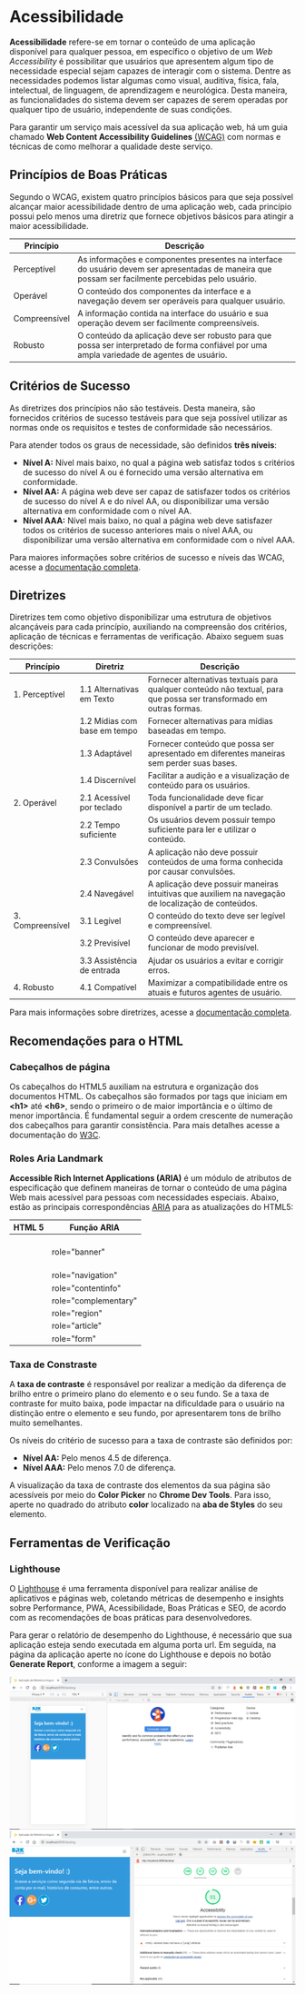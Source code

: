 # Acessibilidade

**Acessibilidade** refere-se em tornar o conteúdo de uma aplicação disponível para qualquer pessoa, em específico o objetivo de um _Web Accessibility_ é possibilitar que usuários que apresentem algum tipo de necessidade especial sejam capazes de interagir com o sistema. Dentre as necessidades podemos listar algumas como visual, auditiva, física, fala, intelectual, de linguagem, de aprendizagem e neurológica. Desta maneira, as funcionalidades do sistema devem ser capazes de serem operadas por qualquer tipo de usuário, independente de suas condições.

Para garantir um serviço mais acessível da sua aplicação web, há um guia chamado **Web Content Accessibility Guidelines** [(WCAG)](https://www.w3.org/TR/WCAG21/) com normas e técnicas de como melhorar a qualidade deste serviço.

## Princípios de Boas Práticas

Segundo o WCAG, existem quatro princípios básicos para que seja possível alcançar maior acessibilidade dentro de uma aplicação web, cada princípio possui pelo menos uma diretriz que fornece objetivos básicos para atingir a maior acessibilidade.

| Princípio     | Descrição                                                                                                                                           |
| ------------- | --------------------------------------------------------------------------------------------------------------------------------------------------- |
| Perceptível   | As informações e componentes presentes na interface do usuário devem ser apresentadas de maneira que possam ser facilmente percebidas pelo usuário. |
| Operável      | O conteúdo dos componentes da interface e a navegação devem ser operáveis para qualquer usuário.                                                    |
| Compreensível | A informação contida na interface do usuário e sua operação devem ser facilmente compreensíveis.                                                    |
| Robusto       | O conteúdo da aplicação deve ser robusto para que possa ser interpretado de forma confiável por uma ampla variedade de agentes de usuário.          |

## Critérios de Sucesso

As diretrizes dos princípios não são testáveis. Desta maneira, são fornecidos critérios de sucesso testáveis para que seja possível utilizar as normas onde os requisitos e testes de conformidade são necessários.

Para atender todos os graus de necessidade, são definidos **três níveis**:

- **Nível A:** Nível mais baixo, no qual a página web satisfaz todos s critérios de sucesso do nível A ou é fornecido uma versão alternativa em conformidade.
- **Nível AA:** A página web deve ser capaz de satisfazer todos os critérios de sucesso do nível A e do nível AA, ou disponibilizar uma versão alternativa em conformidade com o nível AA.
- **Nível AAA:** Nível mais baixo, no qual a página web deve satisfazer todos os critérios de sucesso anteriores mais o nível AAA, ou disponibilizar uma versão alternativa em conformidade com o nível AAA.

Para maiores informações sobre critérios de sucesso e níveis das WCAG, acesse a [documentação completa](https://www.w3.org/TR/WCAG21/#conformance).

## Diretrizes

Diretrizes tem como objetivo disponibilizar uma estrutura de objetivos alcançáveis para cada princípio, auxiliando na compreensão dos critérios, aplicação de técnicas e ferramentas de verificação. Abaixo seguem suas descrições:

| Princípio        | Diretriz                     | Descrição                                                                                                            |
| ---------------- | ---------------------------- | -------------------------------------------------------------------------------------------------------------------- |
| 1. Perceptível   | 1.1 Alternativas em Texto    | Fornecer alternativas textuais para qualquer conteúdo não textual, para que possa ser transformado em outras formas. |
|                  | 1.2 Mídias com base em tempo | Fornecer alternativas para mídias baseadas em tempo.                                                                 |
|                  | 1.3 Adaptável                | Fornecer conteúdo que possa ser apresentado em diferentes maneiras sem perder suas bases.                            |
|                  | 1.4 Discernível              | Facilitar a audição e a visualização de conteúdo para os usuários.                                                   |
| 2. Operável      | 2.1 Acessível por teclado    | Toda funcionalidade deve ficar disponível a partir de um teclado.                                                    |
|                  | 2.2 Tempo suficiente         | Os usuários devem possuir tempo suficiente para ler e utilizar o conteúdo.                                           |
|                  | 2.3 Convulsões               | A aplicação não deve possuir conteúdos de uma forma conhecida por causar convulsões.                                 |
|                  | 2.4 Navegável                | A aplicação deve possuir maneiras intuitivas que auxiliem na navegação de localização de conteúdos.                  |
| 3. Compreensível | 3.1 Legível                  | O conteúdo do texto deve ser legível e compreensível.                                                                |
|                  | 3.2 Previsível               | O conteúdo deve aparecer e funcionar de modo previsível.                                                             |
|                  | 3.3 Assistência de entrada   | Ajudar os usuários a evitar e corrigir erros.                                                                        |
| 4. Robusto       | 4.1 Compatível               | Maximizar a compatibilidade entre os atuais e futuros agentes de usuário.                                            |

Para mais informações sobre diretrizes, acesse a [documentação completa](https://www.w3.org/TR/WCAG21/#compatible).

## Recomendações para o HTML

### Cabeçalhos de página

Os cabeçalhos do HTML5 auxiliam na estrutura e organização dos documentos HTML. Os cabeçalhos são formados por tags que iniciam em **\<h1>** até **\<h6>**, sendo o primeiro o de maior importância e o último de menor importância. É fundamental seguir a ordem crescente de numeração dos cabeçalhos para garantir consistência. Para mais detalhes acesse a documentação do [W3C](https://www.w3.org/TR/2014/REC-html5-20141028/sections.html#the-h1,-h2,-h3,-h4,-h5,-and-h6-elements).

### Roles Aria Landmark

**Accessible Rich Internet Applications (ARIA)** é um módulo de atributos de especificação que definem maneiras de tornar o conteúdo de uma página Web mais acessível para pessoas com necessidades especiais. Abaixo, estão as principais correspondências [ARIA](https://www.w3.org/TR/html-aria/) para as atualizações do HTML5:

| HTML 5    | Função ARIA          |
| --------- | -------------------- |
| <header>  | role="banner"        |
| <nav>     | role="navigation"    |
| <footer>  | role="contentinfo"   |
| <aside>   | role="complementary" |
| <section> | role="region"        |
| <article> | role="article"       |
| <form>    | role="form"          |

### Taxa de Constraste

A **taxa de contraste** é responsável por realizar a medição da diferença de brilho entre o primeiro plano do elemento e o seu fundo. Se a taxa de contraste for muito baixa, pode impactar na dificuldade para o usuário na distinção entre o elemento e seu fundo, por apresentarem tons de brilho muito semelhantes.

Os níveis do critério de sucesso para a taxa de contraste são definidos por:

- **Nível AA:** Pelo menos 4.5 de diferença.
- **Nível AAA:** Pelo menos 7.0 de diferença.

A visualização da taxa de contraste dos elementos da sua página são acessíveis por meio do **Color Picker** no **Chrome Dev Tools**. Para isso, aperte no quadrado do atributo **color** localizado na **aba de Styles** do seu elemento.

## Ferramentas de Verificação

### Lighthouse

O [Lighthouse](https://github.com/GoogleChrome/lighthouse) é uma ferramenta disponível para realizar análise de aplicativos e páginas web, coletando métricas de desempenho e insights sobre Performance, PWA, Acessibilidade, Boas Práticas e SEO, de acordo com as recomendações de boas práticas para desenvolvedores.

Para gerar o relatório de desempenho do Lighthouse, é necessário que sua aplicação esteja sendo executada em alguma porta url. Em seguida, na página da aplicação aperte no ícone do Lighthouse e depois no botão **Generate Report**, conforme a imagem a seguir:

![Lighthouse no Chrome DevTools](./imgs/pwa-lighthouse.png)
![Accessibility no Report do Lighthouse](./imgs/lighthouse-accessibility.png)

